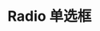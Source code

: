 <script setup>
import demo from './demo.vue'
</script>

# Radio 单选框

<Preview comp-name="Radio" demo-name="demo">
  <demo />
</Preview>
